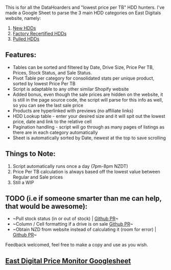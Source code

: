 This is for all the DataHoarders and "lowest price per TB" HDD hunters. I've made a Google Sheet to parse the 3 main HDD categories on East Digitals website, namely: 

1. [New HDDs](https://east-digital.myshopify.com/collections/hdd)
2. [Factory Recertified HDDs](https://east-digital.myshopify.com/collections/factory-recertified)
3. [Pulled HDDs](https://east-digital.myshopify.com/collections/pulls-hdd)

## Features:

* Tables can be sorted and filtered by Date, Drive Size, Price Per TB, Prices, Stock Status, and Sale Status.
* Pivot Table per category for consolidated stats per unique product, sorted by lowest Price Per TB
* Script is adaptable to any other similar Shopify website
* Added bonus, even though the sale prices are hidden on the website, it is still in the page source code, the script will parse for this info as well, so you can see the last sale price
* Products are hyperlinked with previews (no affiliate links)
* HDD Lookup table - enter your desired size and it will spit out the lowest price, date and link to the relative cell
* Pagination handling - script will go through as many pages of listings as there are in each category automatically
* Sheet is automatically sorted by Date, newest at the top to save scrolling


## Things to Note:

1. Script automatically runs once a day (7pm-8pm NZDT)
2. Price Per TB calculation is always based off the lowest value between Regular and Sale prices
3. Still a WIP

## TODO (i.e if someone smarter than me can help, that would be awesome):

* ~Pull stock status (in or out of stock) | [Github PR](https://github.com/Moodkiller/east-digital-price-monitor/pull/1)~
* ~Column / Cell formatting if a drive is on sale [Github PR](https://github.com/Moodkiller/east-digital-price-monitor/pull/3)~
* ~Obtain NZD from website instead of calculating it (room for error) | [Github PR](https://github.com/Moodkiller/east-digital-price-monitor/pull/2)~

Feedback welcomed, feel free to make a copy and use as you wish. 

## [East Digital Price Monitor Googlesheet](https://docs.google.com/spreadsheets/d/1K3oTze5Y3n_2HeYcEgY4tnceJOb4jhwx_k-vVn1imPA/edit?usp=sharing)
